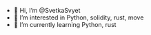 - 👋 Hi, I’m @SvetkaSvyet
- 👀 I’m interested in Python, solidity, rust, move
- 🌱 I’m currently learning Python, rust

<!---
SvetkaSvyet/SvetkaSvyet is a ✨ special ✨ repository because its `README.md` (this file) appears on your GitHub profile.
You can click the Preview link to take a look at your changes.
--->
